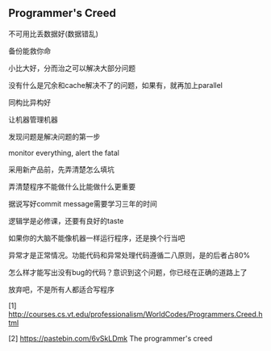 Programmer's Creed
-----------------------

不可用比丢数据好(数据错乱)

备份能救你命

小比大好，分而治之可以解决大部分问题

没有什么是冗余和cache解决不了的问题，如果有，就再加上parallel

同构比异构好

让机器管理机器

发现问题是解决问题的第一步

monitor everything, alert the fatal

采用新产品前，先弄清楚怎么填坑

弄清楚程序不能做什么比能做什么更重要

据说写好commit message需要学习三年的时间

逻辑学是必修课，还要有良好的taste

如果你的大脑不能像机器一样运行程序，还是换个行当吧

异常才是正常情况。功能代码和异常处理代码遵循二八原则，是的后者占80%

怎么样才能写出没有bug的代码？意识到这个问题，你已经在正确的道路上了

放弃吧，不是所有人都适合写程序


[1] http://courses.cs.vt.edu/professionalism/WorldCodes/Programmers.Creed.html

[2] https://pastebin.com/6vSkLDmk The programmer's creed
